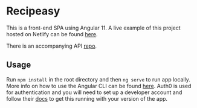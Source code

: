 # Recipeasy

This is a front-end SPA using Angular 11. A live example of this project hosted on Netlify can be found [here](https://recipeasy.netlify.app).

There is an accompanying API [repo](https://github.com/aellwood/recipeasy-api).

## Usage

Run `npm install` in the root directory and then `ng serve` to run app locally. More info on how to use the Angular CLI can be found [here](https://cli.angular.io/). 
Auth0 is used for authentication and you will need to set up a developer account and follow their [docs](https://auth0.com/docs/quickstart/spa/angular) to get this running with your version of the app.
